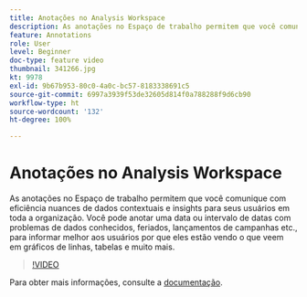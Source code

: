 ```yaml
---
title: Anotações no Analysis Workspace
description: As anotações no Espaço de trabalho permitem que você comunique com eficiência nuances de dados contextuais e insights para seus usuários em toda a organização. Você pode anotar uma data ou intervalo de datas com problemas de dados conhecidos, feriados, lançamentos de campanhas etc., para informar melhor aos usuários por que eles estão vendo o que veem em gráficos de linhas, tabelas e muito mais.
feature: Annotations
role: User
level: Beginner
doc-type: feature video
thumbnail: 341266.jpg
kt: 9978
exl-id: 9b67b953-80c0-4a0c-bc57-8183338691c5
source-git-commit: 6997a3939f53de32605d814f0a788288f9d6cb90
workflow-type: ht
source-wordcount: '132'
ht-degree: 100%

---
```


# Anotações no Analysis Workspace

As anotações no Espaço de trabalho permitem que você comunique com eficiência nuances de dados contextuais e insights para seus usuários em toda a organização. Você pode anotar uma data ou intervalo de datas com problemas de dados conhecidos, feriados, lançamentos de campanhas etc., para informar melhor aos usuários por que eles estão vendo o que veem em gráficos de linhas, tabelas e muito mais.

>[!VIDEO](https://video.tv.adobe.com/v/341266/?quality=12&learn=on)

Para obter mais informações, consulte a [documentação](https://experienceleague.adobe.com/docs/analytics/analyze/analysis-workspace/components/annotations/overview.html?lang=pt-BR).
